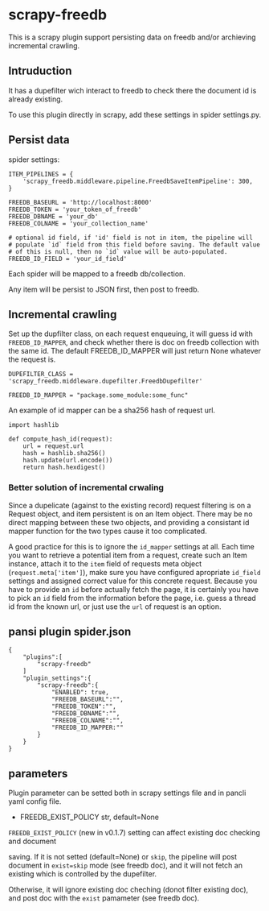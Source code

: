 # scrapy-freedb

This is a scrapy plugin support persisting data on freedb and/or 
archieving incremental crawling.

## Intruduction

It has a dupefilter wich interact to freedb to check 
there the document id is already existing.

To use this plugin directly in scrapy, add these 
settings in spider settings.py.

## Persist data

spider settings:

    ITEM_PIPELINES = {
        'scrapy_freedb.middleware.pipeline.FreedbSaveItemPipeline': 300,
    }

    FREEDB_BASEURL = 'http://localhost:8000'
    FREEDB_TOKEN = 'your_token_of_freedb'
    FREEDB_DBNAME = 'your_db'
    FREEDB_COLNAME = 'your_collection_name'

    # optional id field, if 'id' field is not in item, the pipeline will 
    # populate `id` field from this field before saving. The default value
    # of this is null, then no `id` value will be auto-populated.
    FREEDB_ID_FIELD = 'your_id_field'
    

Each spider will be mapped to a freedb db/collection.

Any item will be persist to JSON first, then post to freedb. 

## Incremental crawling

Set up the dupfilter class, on each request enqueuing, it will guess id with `FREEDB_ID_MAPPER`, and check whether there is doc on freedb collection with the same id.
The default FREEDB_ID_MAPPER will just return None whatever the request is.

    DUPEFILTER_CLASS = 'scrapy_freedb.middleware.dupefilter.FreedbDupefilter'

    FREEDB_ID_MAPPER = "package.some_module:some_func"

An example of id mapper can be a sha256 hash of request url.

    import hashlib

    def compute_hash_id(request):
        url = request.url
        hash = hashlib.sha256()
        hash.update(url.encode())
        return hash.hexdigest()

### Better solution of incremental crwaling

Since a dupelicate (against to the existing record) request filtering is on a Request object, 
and item persistent is on an Item object.
There may be no direct mapping between these two objects, and providing a consistant id mapper
function for the two types cause it too complicated. 

A good practice for this is to ignore the `id_mapper` settings at all. Each time you want to 
retrieve a potential item from a request, create such an Item instance, attach it to the 
`item` field of requests meta object (`request.meta['item']`), make sure you have configured
apropriate `id_field` settings and assigned correct value for this concrete request. Because
you have to provide an `id` before actually fetch the page, it is certainly you have to 
pick an `id` field from the information before the page, i.e. guess a thread id from the known
url, or just use the `url` of request is an option.


## pansi plugin spider.json

    {
        "plugins":[
            "scrapy-freedb"
        ]
        "plugin_settings":{
            "scrapy-freedb":{
                "ENABLED": true,
                "FREEDB_BASEURL":"",
                "FREEDB_TOKEN":"",
                "FREEDB_DBNAME":"",
                "FREEDB_COLNAME":"",
                "FREEDB_ID_MAPPER:""
            }
        }
    }

## parameters
Plugin parameter can be setted both in scrapy settings file and in pancli yaml config file.

* FREEDB_EXIST_POLICY str, default=None

`FREEDB_EXIST_POLICY` (new in v0.1.7) setting can affect existing doc checking and document 

saving. If it is not setted (default=None) or `skip`, the pipeline will post 
document in `exist=skip` mode (see freedb doc), and it will not fetch an 
existing which is controlled by the dupefilter.

Otherwise, it will ignore existing doc cheching (donot filter existing doc), 
and post doc with the `exist` pamameter (see freedb doc).




